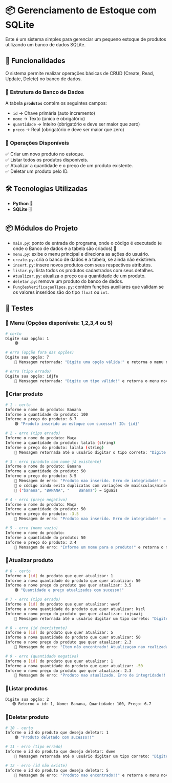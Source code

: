 # 📦 Gerenciamento de Estoque com SQLite

Este é um sistema simples para gerenciar um pequeno estoque de produtos utilizando um banco de dados SQLite.

## 🚀 Funcionalidades

O sistema permite realizar operações básicas de CRUD (Create, Read, Update, Delete) no banco de dados.

### 📌 Estrutura do Banco de Dados

A tabela **`produtos`** contém os seguintes campos:

- `id` → Chave primária (auto incremento)
- `nome` → Texto (único e obrigatório)
- `quantidade` → Inteiro (obrigatório e deve ser maior que zero)
- `preco` → Real (obrigatório e deve ser maior que zero)

### 🔧 Operações Disponíveis

✅ Criar um novo produto no estoque.  
✅ Listar todos os produtos disponíveis.  
✅ Atualizar a quantidade e o preço de um produto existente.  
✅ Deletar um produto pelo ID.

## 🛠 Tecnologias Utilizadas

- **Python** 🐍
- **SQLite** 🗄️

 ## 📦 Módulos do Projeto

- `main.py`: ponto de entrada do programa, onde o código é executado (e onde o Banco de dados e a tabela são criados) 📌
- `menu.py`: exibe o menu principal e direciona as ações do usuário.
- `create.py`: cria o banco de dados e a tabela, se ainda não existirem.
- `insert.py`: insere novos produtos com seus respectivos atributos.
- `listar.py`: lista todos os produtos cadastrados com seus detalhes.
- `Atualizar.py`: atualiza o preço ou a quantidade de um produto.
- `deletar.py`: remove um produto do banco de dados.
- `FunçõesVerificaçaoTipos.py`: contém funções auxiliares que validam se os valores inseridos são do tipo `float` ou `int`.




## 📌 Testes

### 🔹 Menu (Opções disponíveis: 1,2,3,4 ou 5)

```sh
# certo
Digite sua opção: 1
    🟢

# erro (opção fora das opções)
Digite sua opção: 7
    🔴 Mensagem retornada: "Digite uma opção válida!" e retorna o menu novamente

# erro (tipo errado)
Digite sua opção: idjfe
    🔴 Mensagem retornada: "Digite um tipo válido!" e retorna o menu novamente

```

### 🔹Criar produto

```sh
# 1 - certo
Informe o nome do produto: Banana
Informe a quantidade do produto: 100 
Informe o preço do produto: 6.7
    🟢 "Produto inserido ao estoque com sucesso!! ID: {id}"

# 2 - erro (tipo errado)
Informe o nome do produto: Maça
Informe a quantidade do produto: lalala (string)  
Informe o preço do produto: lalala (string)
    🔴 Mensagem retornada até o usuário digitar o tipo correto: "Digite um tipo válido!"

# 3 - erro (produto com nome já existente)
Informe o nome do produto: Banana  
Informe a quantidade do produto: 50 
Informe o preço do produto: 3.5 
    🔴 Mensagem de erro: "Produto nao inserido. Erro de integridade!! = UNIQUE constraint failed: produtos.nome" e retorna o menu novamente
    📌 o código ainda evita duplicatas com variações de maiúsculas/minúsculas ou espaços 
    📌 ("banana", "BANANA", "    Banana") = iguais

# 4 - erro (preço negativo)
Informe o nome do produto: Maça  
Informe a quantidade do produto: 50 
Informe o preço do produto: -3.5
    🔴 Mensagem de erro: "Produto nao inserido. Erro de integridade!! = CHECK constraint failed: preco > 0" e retorna o menu novamente

# 5 - erro (nome vazio)
Informe o nome do produto:   
Informe a quantidade do produto: 50 
Informe o preço do produto: 3.4
    🔴 Mensagem de erro: "Informe um nome para o produto!" e retorna o menu novamente

```

### 🔹Atualizar produto

```sh
# 6 - certo
Informe o [id] do produto que quer atualizar: 1 
Informe a nova quantidade do produto que quer atualizar: 50 
Informe o novo preço do produto que quer atualizar: 3.5
    🟢 "Quantidade e preço atualizados com sucesso!"

# 7 - erro (tipo errado)
Informe o [id] do produto que quer atualizar: wwef 
Informe a nova quantidade do produto que quer atualizar: kscl 
Informe o novo preço do produto que quer atualizar: iojsxaij
    🔴 Mensagem retornada até o usuário digitar um tipo correto: "Digite um tipo valido!" 

# 8 - erro (id inexistente)
Informe o [id] do produto que quer atualizar: 5 
Informe a nova quantidade do produto que quer atualizar: 50 
Informe o novo preço do produto que quer atualizar: 2.3
    🔴 Mensagem de erro: "Item não encontrado! Atualizaçao nao realizada" e retorna o menu novamente

# 9 - erro (quantidade negativa)
Informe o [id] do produto que quer atualizar: 1 
Informe a nova quantidade do produto que quer atualizar: -50 
Informe o novo preço do produto que quer atualizar: 2.3
    🔴 Mensagem de erro: "Produto nao atualizado. Erro de integridade!! = CHECK constraint failed: quantidade > 0" e retorna o menu novamente

```


### 🔹Listar produtos
```sh
Digite sua opção: 2
   🟢 Retorno = id: 1, Nome: Banana, Quantidade: 100, Preço: 6.7
```


### 🔹Deletar produto

```sh
# 10 - certo
Informe o id do produto que deseja deletar: 1
    🟢 "Produto deletado com sucesso!!"

# 11 - erro (tipo errado)
Informe o id do produto que deseja deletar: dwee
    🔴 Mensagem retornada até o usuário digitar um tipo correto: "Digite um tipo valido!" 

# 12 - erro (id não existe)
Informe o id do produto que deseja deletar: 5
    🔴 Mensagem de erro: "Produto nao encontrado!!" e retorna o menu novamente
```





 
